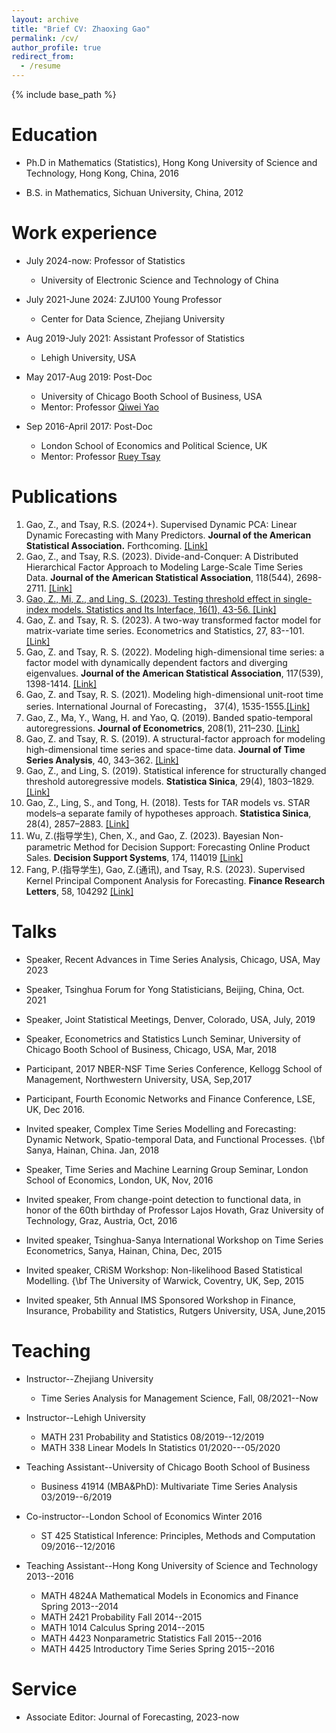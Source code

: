 ```yaml
---
layout: archive
title: "Brief CV: Zhaoxing Gao"
permalink: /cv/
author_profile: true
redirect_from:
  - /resume
---
```


{% include base_path %}

Education
======
* Ph.D in Mathematics (Statistics), Hong Kong University of Science and Technology, Hong Kong, China, 2016

* B.S. in Mathematics, Sichuan University, China, 2012

Work experience
======
* July 2024-now: Professor of Statistics
  * University of Electronic Science and Technology of China


* July 2021-June 2024: ZJU100 Young Professor
  * Center for Data Science, Zhejiang University
    

* Aug 2019-July 2021: Assistant Professor of Statistics
  * Lehigh University, USA
    

* May 2017-Aug 2019: Post-Doc
  * University of Chicago Booth School of Business, USA
  * Mentor: Professor [Qiwei Yao](https://stats.lse.ac.uk/q.yao/)

* Sep 2016-April 2017: Post-Doc
  * London School of Economics and Political Science, UK
  * Mentor: Professor [Ruey Tsay](https://www.chicagobooth.edu/faculty/emeriti/ruey-s-tsay)
  


Publications
======
<ol>
<li>Gao, Z., and Tsay, R.S. (2024+). Supervised Dynamic PCA: Linear Dynamic Forecasting with Many Predictors. <strong>Journal of the American Statistical Association.</strong> Forthcoming. <a href="https://www.tandfonline.com/doi/full/10.1080/01621459.2024.2370592">[Link]</a></li> 
<li>Gao, Z., and Tsay, R.S. (2023). Divide-and-Conquer: A Distributed Hierarchical Factor Approach to Modeling Large-Scale Time Series Data. <strong>Journal of the American Statistical Association</strong>, 118(544), 2698-2711. <a href="https://www.tandfonline.com/doi/abs/10.1080/01621459.2022.2071279">[Link]</li>
<li>Gao, Z., Mi, Z., and Ling, S. (2023). Testing threshold effect in single-index models.  Statistics and Its Interface, 16(1), 43-56. <a href="https://www.intlpress.com/site/pub/pages/journals/items/sii/content/vols/0016/0001/a004/index.php">[Link]</a> </li>
<li>Gao, Z. and Tsay, R. S. (2023). A two-way transformed factor model for matrix-variate time series.  Econometrics and Statistics, 27, 83--101. <a href="https://www.sciencedirect.com/science/article/abs/pii/S2452306221001027">[Link]</a> </li>
<li>Gao, Z. and Tsay, R. S. (2022). Modeling high-dimensional time series: a factor model with dynamically dependent factors and diverging eigenvalues. <strong>Journal of the American Statistical Association</strong>, 117(539), 1398-1414. <a href="https://www.tandfonline.com/doi/abs/10.1080/01621459.2020.1862668">[Link]</a></li>
<li>Gao, Z. and Tsay, R. S. (2021). Modeling high-dimensional unit-root time series. International Journal of Forecasting， 37(4), 1535-1555.<a href="https://www.sciencedirect.com/science/article/abs/pii/S0169207020301497">[Link]</a></li>
<li>Gao, Z., Ma, Y., Wang, H. and Yao, Q. (2019). Banded spatio-temporal autoregressions. <strong>Journal of Econometrics</strong>, 208(1), 211–230. <a href="https://www.sciencedirect.com/science/article/abs/pii/S0304407618301775">[Link]</a></li>
<li>Gao, Z. and Tsay, R. S. (2019). A structural-factor approach for modeling high-dimensional time series and space-time data. <strong>Journal of Time Series Analysis</strong>, 40, 343–362. <a href="https://onlinelibrary.wiley.com/doi/abs/10.1111/jtsa.12466">[Link]</a> </li>
<li>Gao, Z., and Ling, S. (2019). Statistical inference for structurally changed threshold autoregressive models. <strong>Statistica Sinica</strong>, 29(4), 1803–1829. <a href="https://www.jstor.org/stable/26787507">[Link]</a></li>
<li>Gao, Z., Ling, S., and Tong, H. (2018). Tests for TAR models vs. STAR models–a separate family of hypotheses approach. <strong>Statistica Sinica</strong>, 28(4), 2857–2883. <a href="https://www.jstor.org/stable/26511241">[Link]</a></li>
<li>Wu, Z.(指导学生), Chen, X., and Gao, Z. (2023). Bayesian Non-parametric Method for Decision Support: Forecasting Online Product Sales. <strong>Decision Support Systems</strong>, 174, 114019 <a href="https://www.sciencedirect.com/science/article/abs/pii/S0167923623000945">[Link]</a></li>
<li>Fang, P.(指导学生), Gao, Z.(通讯), and Tsay, R.S. (2023). Supervised Kernel Principal Component Analysis for Forecasting. <strong>Finance Research Letters</strong>, 58, 104292 <a href="https://www.sciencedirect.com/science/article/abs/pii/S1544612323006645">[Link]</a></li>
</ol>
 
Talks
======

* Speaker,  Recent Advances in Time Series Analysis,  Chicago, USA, May 2023

* Speaker, Tsinghua Forum for Yong Statisticians, Beijing, China, Oct. 2021

* Speaker, Joint Statistical Meetings, Denver, Colorado, USA,  July, 2019

* Speaker, Econometrics and Statistics  Lunch Seminar, University of Chicago Booth School of Business, Chicago, USA, Mar, 2018

* Participant, 2017 NBER-NSF Time Series Conference,  Kellogg School of Management, Northwestern University, USA, Sep,2017

* Participant, Fourth Economic Networks and Finance Conference, LSE, UK,  Dec 2016.

* Invited speaker, Complex Time Series Modelling and Forecasting: Dynamic Network, Spatio-temporal Data, and Functional Processes. {\bf Sanya, Hainan, China. Jan, 2018

* Speaker, Time Series and Machine Learning Group Seminar,  London School of Economics, London, UK,  Nov, 2016

* Invited speaker, From change-point detection to functional data, in honor of the 60th birthday of Professor Lajos Hovath, Graz University of Technology, Graz, Austria,  Oct, 2016

* Invited speaker, Tsinghua-Sanya International Workshop on Time Series Econometrics, Sanya, Hainan, China, Dec, 2015

* Invited speaker, CRiSM Workshop: Non-likelihood Based Statistical Modelling. {\bf The University of Warwick, Coventry, UK, Sep, 2015

* Invited speaker, 5th Annual IMS Sponsored Workshop in Finance, Insurance, Probability and Statistics,  Rutgers University, USA,  June,2015

  
Teaching
======
 * Instructor--Zhejiang University
   * Time Series Analysis for Management Science, Fall, 08/2021--Now
   
 * Instructor--Lehigh University
   * MATH 231 Probability and Statistics  08/2019--12/2019
   * MATH 338 Linear Models In Statistics 01/2020---05/2020

 * Teaching Assistant--University of Chicago Booth School of Business
   * Business 41914 (MBA\&PhD): Multivariate Time Series Analysis 03/2019--6/2019


 * Co-instructor--London School of Economics Winter 2016
   * ST 425 Statistical Inference: Principles, Methods and Computation 09/2016--12/2016
 
 * Teaching Assistant--Hong Kong University of Science and Technology  2013--2016
   * MATH 4824A Mathematical Models in Economics and Finance Spring 2013--2014
   * MATH 2421 Probability  Fall 2014--2015
   * MATH 1014 Calculus Spring 2014--2015
   * MATH 4423 Nonparametric Statistics Fall 2015--2016
   * MATH 4425 Introductory Time Series  Spring 2015--2016

  
Service
======
* Associate Editor: Journal of Forecasting, 2023-now
